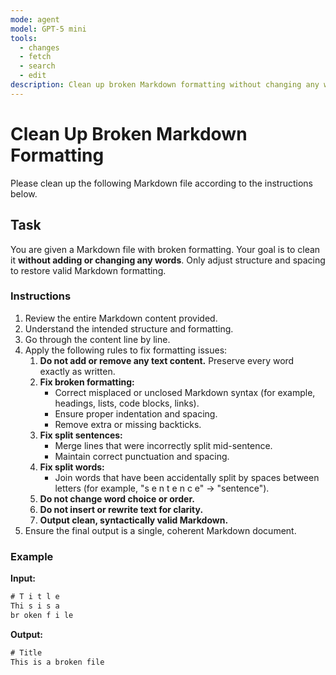 ```yaml
---
mode: agent
model: GPT-5 mini
tools:
  - changes
  - fetch
  - search
  - edit
description: Clean up broken Markdown formatting without changing any words.
---
```


# Clean Up Broken Markdown Formatting

Please clean up the following Markdown file according to the instructions below.


## Task

You are given a Markdown file with broken formatting. Your goal is to clean it **without adding or changing any words**. Only adjust structure and spacing to restore valid Markdown formatting.


### Instructions

1. Review the entire Markdown content provided.
2. Understand the intended structure and formatting.
3. Go through the content line by line.
4. Apply the following rules to fix formatting issues:
   1. **Do not add or remove any text content.** Preserve every word exactly as written.
   2. **Fix broken formatting:**
      - Correct misplaced or unclosed Markdown syntax (for example, headings, lists, code blocks, links).
      - Ensure proper indentation and spacing.
      - Remove extra or missing backticks.
   3. **Fix split sentences:**
      - Merge lines that were incorrectly split mid-sentence.
      - Maintain correct punctuation and spacing.
   4. **Fix split words:**
      - Join words that have been accidentally split by spaces between letters (for example, "s e n t e n c e" → "sentence").
   5. **Do not change word choice or order.**
   6. **Do not insert or rewrite text for clarity.**
   7. **Output clean, syntactically valid Markdown.**
5. Ensure the final output is a single, coherent Markdown document.


### Example

**Input:**

```txt
# T i t l e
Thi s i s a
br oken f i le
```

**Output:**

```txt
# Title
This is a broken file
```
